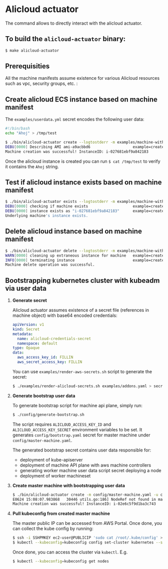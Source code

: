 # Alicloud actuator

The command allows to directly interact with the alicloud actuator.

## To build the `alicloud-actuator` binary:

```sh
$ make alicloud-actuator
```

## Prerequisities

All the machine manifests assume existence for various Alicloud resources such as vpc,
security groups, etc. :

## Create alicloud ECS instance based on machine manifest

The `examples/userdata.yml` secret encodes the following user data:
```sh
#!/bin/bash
echo "Ahoj" > /tmp/test
```

```sh
$ ./bin/alicloud-actuator create --logtostderr -m examples/machine-with-user-data.yaml -u examples/userdata.yml -a examples/secret.yaml
DEBU[0000] Describing AMI ami-a9acbbd6                   example=create-machine machine=test/alicloud-actuator-testing-machine
Machine creation was successful! InstanceID: i-027681ebf9a842183
```

Once the alicloud instance is created you can run `$ cat /tmp/test` to verify it contains the `Ahoj` string.

## Test if alicloud instance exists based on machine manifest

```sh
$ ./bin/alicloud-actuator exists --logtostderr -m examples/machine-with-user-data.yaml --environment-id UNIQUE_ID
DEBU[0000] checking if machine exists                    example=create-machine machine=test/alicloud-actuator-testing-machine
DEBU[0000] instance exists as "i-027681ebf9a842183"      example=create-machine machine=test/alicloud-actuator-testing-machine
Underlying machine's instance exists.
```

## Delete alicloud instance based on machine manifest

```sh
$ ./bin/alicloud-actuator delete --logtostderr -m examples/machine-with-user-data.yaml --environment-id UNIQUE_ID
WARN[0000] cleaning up extraneous instance for machine   example=create-machine instanceID=i-027681ebf9a842183 launchTime="2018-08-18 15:50:54 +0000 UTC" machine=test/alicloud-actuator-testing-machine state=running
INFO[0000] terminating instance                          example=create-machine instanceID=i-027681ebf9a842183 machine=test/alicloud-actuator-testing-machine
Machine delete operation was successful.
```

## Bootstrapping kubernetes cluster with kubeadm via user data

1. **Generate secret**

   Alicloud actuator assumes existence of a secret file (references in machine object) with base64 encoded credentials:

   ```yaml
   apiVersion: v1
   kind: Secret
   metadata:
     name: alicloud-credentials-secret
     namespace: default
   type: Opaque
   data:
     aws_access_key_id: FILLIN
     aws_secret_access_key: FILLIN
   ```

   You can use `examples/render-aws-secrets.sh` script to generate the secret:

   ```sh
   $ ./examples/render-alicloud-secrets.sh examples/addons.yaml > secret.yaml
   ```

1. **Generate bootstrap user data**

   To generate bootstrap script for machine api plane, simply run:

   ```sh
   $ ./config/generate-bootstrap.sh
   ```

   The script requires `ALICLOUD_ACCESS_KEY_ID` and `ALICLOUD_ACCESS_KEY_SECRET` environment variables to be set.
   It generates `config/bootstrap.yaml` secret for master machine
   under `config/master-machine.yaml`.

   The generated bootstrap secret contains user data responsible for:
   - deployment of kube-apiserver
   - deployment of machine API plane with aws machine controllers
   - generating worker machine user data script secret deploying a node
   - deployment of worker machineset

1. **Create master machine with bootstrapping user data**

   ```sh
   $ ./bin/alicloud-actuator create -m config/master-machine.yaml -u config/bootstrap.yaml -a secret.yaml
   E0624 15:08:07.983868   30446 utils.go:186] NodeRef not found in machine master-machine
   Machine creation was successful! InstanceID: i-02e6c5f9d1ba3c743
   ```

1. **Pull kubeconfig from created master machine**

   The master public IP can be accessed from AWS Portal. Once done, you
   can collect the kube config by running:

   ```sh
   $ ssh -i SSHPMKEY ec2-user@PUBLICIP 'sudo cat /root/.kube/config' > kubeconfig
   $ kubectl --kubeconfig=kubeconfig config set-cluster kubernetes --server=https://PUBLICIP:8443
   ```

   Once done, you can access the cluster via `kubectl`. E.g.

   ```sh
   $ kubectl --kubeconfig=kubeconfig get nodes
   ```
